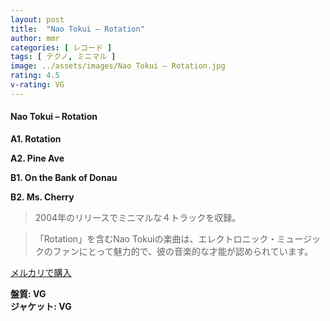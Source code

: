 ```yaml
---
layout: post
title:  "Nao Tokui – Rotation"
author: mmr
categories: [ レコード ]
tags: [ テクノ, ミニマル ]
image: ../assets/images/Nao Tokui – Rotation.jpg
rating: 4.5
v-rating: VG
---
```


#### Nao Tokui – Rotation

**A1. Rotation**

**A2. Pine Ave**

**B1. On the Bank of Donau**

**B2. Ms. Cherry**

> 2004年のリリースでミニマルな４トラックを収録。

> 「Rotation」を含むNao Tokuiの楽曲は、エレクトロニック・ミュージックのファンにとって魅力的で、彼の音楽的な才能が認められています。


[メルカリで購入](https://jp.mercari.com/item/m61748434887)


<div class="mt-4 mb-4 d-flex align-items-center">
<strong class="mr-1">盤質: VG</strong>
</div>
<div class="mt-4 mb-4 d-flex align-items-center">
<strong class="mr-1">ジャケット: VG</strong>
</div>